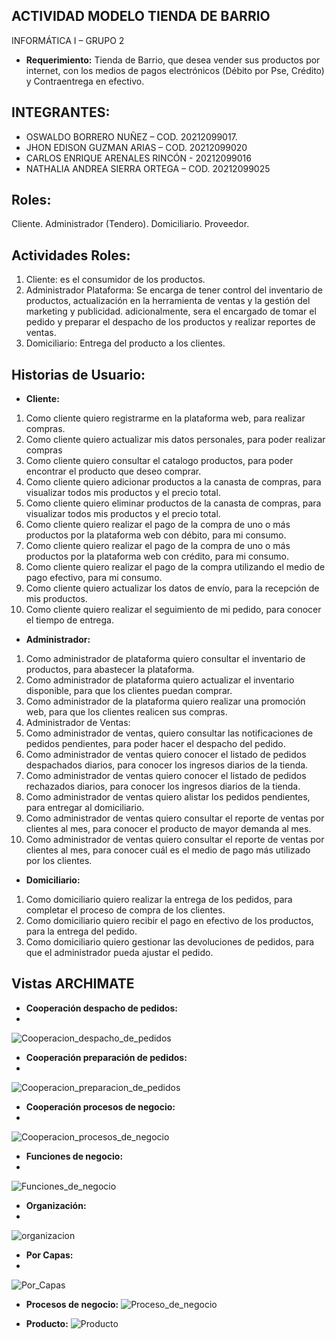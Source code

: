 ## ACTIVIDAD MODELO TIENDA DE BARRIO
INFORMÁTICA I – GRUPO 2

- **Requerimiento:** Tienda de Barrio, que desea vender sus productos por internet, con los medios de pagos electrónicos (Débito por Pse, Crédito) y Contraentrega en efectivo.

## INTEGRANTES: 
- OSWALDO BORRERO NUÑEZ – COD. 20212099017.
- JHON EDISON GUZMAN ARIAS – COD. 20212099020
- CARLOS ENRIQUE  ARENALES RINCÓN - 20212099016
- NATHALIA ANDREA SIERRA ORTEGA – COD. 20212099025

## Roles: 
Cliente.
Administrador (Tendero).
Domiciliario.
Proveedor.

## Actividades Roles: 
1. Cliente: es el consumidor de los productos.
2. Administrador Plataforma: Se encarga de tener control del inventario de productos, actualización en la herramienta de ventas y la gestión del marketing y publicidad. adicionalmente, sera el encargado de tomar el pedido y preparar el despacho de los productos y realizar reportes de ventas.
4. Domiciliario: Entrega del producto a los clientes.

## Historias de Usuario:
- **Cliente:** 
1. Como cliente quiero registrarme en la plataforma web, para realizar compras.
2. Como cliente quiero actualizar mis datos personales, para poder realizar compras
3. Como cliente quiero consultar el catalogo productos, para poder encontrar el producto que deseo comprar.
4. Como cliente quiero adicionar productos a la canasta de compras, para visualizar  todos mis productos y el precio total.
5. Como cliente quiero eliminar productos de la canasta de compras, para visualizar  todos mis productos y el precio total.
6. Como cliente quiero realizar el pago de la compra de uno o más productos por la plataforma web con débito, para mi consumo.
7. Como cliente quiero realizar el pago de la compra de uno o más productos por la plataforma web con crédito, para mi consumo.
8. Como cliente quiero realizar el pago de la compra utilizando el medio de pago efectivo, para mi consumo.
9. Como cliente quiero actualizar los datos de envío, para la recepción de mis productos.
10. Como cliente quiero realizar  el seguimiento de mi pedido, para conocer el tiempo de entrega.

- **Administrador:**
1. Como administrador de plataforma quiero consultar el inventario de productos, para abastecer la plataforma.
2. Como administrador de plataforma quiero actualizar el inventario disponible, para que los clientes puedan comprar.
3. Como administrador de la plataforma quiero realizar una promoción web, para que los clientes realicen sus compras.
4. Administrador de Ventas: 
5. Como administrador de ventas, quiero   consultar las notificaciones de pedidos pendientes, para poder hacer el despacho del pedido.
6. Como administrador de ventas quiero conocer el listado de pedidos despachados diarios, para conocer los ingresos diarios de la tienda.
7. Como administrador de ventas quiero conocer el listado de pedidos rechazados diarios, para conocer los ingresos diarios de la tienda.
8. Como administrador de ventas quiero alistar los pedidos pendientes, para entregar al domiciliario.
9. Como administrador de ventas quiero consultar el reporte de ventas por clientes al mes, para conocer el producto de mayor demanda al mes.
10. Como administrador de ventas quiero consultar el reporte de ventas por clientes al mes, para conocer cuál es el medio de pago más utilizado por los clientes.

- **Domiciliario:**
1. Como domiciliario quiero realizar la entrega de los pedidos, para completar el proceso de compra de los clientes.
2. Como domiciliario quiero recibir el pago en efectivo de los productos, para la entrega del pedido.
3. Como domiciliario quiero gestionar las devoluciones de pedidos, para que el administrador pueda ajustar el pedido.

## Vistas ARCHIMATE

- **Cooperación despacho de pedidos:** 
- 
![Cooperacion_despacho_de_pedidos](Imagenes/Cooperacion_despacho_de_pedidos.png) 


- **Cooperación preparación de pedidos:** 
- 
![Cooperacion_preparacion_de_pedidos](Imagenes/Cooperacion_preparacion_de_pedidos.png) 


- **Cooperación procesos de negocio:**
- 
![Cooperacion_procesos_de_negocio](Imagenes/Cooperacion_procesos_de_negocio.png) 


- **Funciones de negocio:**
- 
![Funciones_de_negocio](Imagenes/Funciones_de_negocio.png)


- **Organización:**
- 
![organizacion](Imagenes/Organizacion.png)


- **Por Capas:** 
- 
![Por_Capas](Imagenes/Por_Capas.png)


- **Procesos de negocio:** 
![Proceso_de_negocio](Imagenes/Proceso_de_negocio.png)


- **Producto:** 
![Producto](Imagenes/Producto.png)

